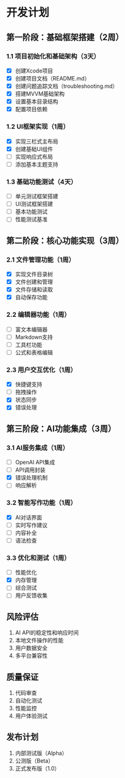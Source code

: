 # 开发计划

## 第一阶段：基础框架搭建（2周）

### 1.1 项目初始化和基础架构（3天）
- [x] 创建Xcode项目
- [x] 创建项目文档（README.md）
- [x] 创建问题追踪文档（troubleshooting.md）
- [x] 搭建MVVM基础架构
- [x] 设置基本目录结构
- [x] 配置项目依赖

### 1.2 UI框架实现（1周）
- [x] 实现三栏式主布局
- [x] 创建基础UI组件
- [ ] 实现响应式布局
- [ ] 添加基本主题支持

### 1.3 基础功能测试（4天）
- [ ] 单元测试框架搭建
- [ ] UI测试框架搭建
- [ ] 基本功能测试
- [ ] 性能测试基准

## 第二阶段：核心功能实现（3周）

### 2.1 文件管理功能（1周）
- [x] 实现文件目录树
- [x] 文件创建和管理
- [x] 文件存储和读取
- [x] 自动保存功能

### 2.2 编辑器功能（1周）
- [ ] 富文本编辑器
- [ ] Markdown支持
- [ ] 工具栏功能
- [ ] 公式和表格编辑

### 2.3 用户交互优化（1周）
- [x] 快捷键支持
- [ ] 拖拽操作
- [x] 状态同步
- [x] 错误处理

## 第三阶段：AI功能集成（3周）

### 3.1 AI服务集成（1周）
- [ ] OpenAI API集成
- [ ] API调用封装
- [x] 错误处理机制
- [ ] 响应解析

### 3.2 智能写作功能（1周）
- [x] AI对话界面
- [ ] 实时写作建议
- [ ] 内容补全
- [ ] 语法检查

### 3.3 优化和测试（1周）
- [ ] 性能优化
- [x] 内存管理
- [ ] 综合测试
- [ ] 用户反馈收集

## 风险评估
1. AI API的稳定性和响应时间
2. 本地文件操作的性能
3. 用户数据安全
4. 多平台兼容性

## 质量保证
1. 代码审查
2. 自动化测试
3. 性能监控
4. 用户体验测试

## 发布计划
1. 内部测试版（Alpha）
2. 公测版（Beta）
3. 正式发布版（1.0）
